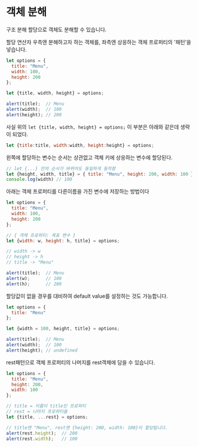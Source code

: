 # 객체 분해

구조 분해 할당으로 객체도 분해할 수 있습니다.

할당 연산자 우측엔 분해하고자 하는 객체를, 좌측엔 상응하는 객체 프로퍼티의 '패턴’을 넣습니다.

```jsx
let options = {
  title: "Menu",
  width: 100,
  height: 200
};

let {title, width, height} = options;

alert(title);  // Menu
alert(width);  // 100
alert(height); // 200
```

사실 위의 `let {title, width, height} = options;` 이 부분은 아래와 같은데 생략이 되었다.

```jsx
let {title:title, width:width, height:height} = options;
```

왼쪽에 할당하는 변수는 순서는 상관없고 객체 키에 상응하는 변수에 할당된다.

```jsx
// let {...} 안의 순서가 바뀌어도 동일하게 동작함
let {height, width, title} = { title: "Menu", height: 200, width: 100 }
console.log(width) // 100
```

아래는 객체 프로퍼티를 다른이름을 가진 변수에 저장하는 방법이다

```jsx
let options = {
  title: "Menu",
  width: 100,
  height: 200
};

// { 객체 프로퍼티: 목표 변수 }
let {width: w, height: h, title} = options;

// width -> w
// height -> h
// title -> "Menu"

alert(title);  // Menu
alert(w);      // 100
alert(h);      // 200
```

할당값이 없을 경우를 대비하여  default value를 설정하는 것도 가능합니다.

```jsx
let options = {
  title: "Menu"
};

let {width = 100, height, title} = options;

alert(title);  // Menu
alert(width);  // 100
alert(height); // undefined
```

rest패턴으로 객체 프로퍼티의 나머지를 rest객체에 담을 수 있습니다.

```jsx
let options = {
  title: "Menu",
  height: 200,
  width: 100
};

// title = 이름이 title인 프로퍼티
// rest = 나머지 프로퍼티들
let {title, ...rest} = options;

// title엔 "Menu", rest엔 {height: 200, width: 100}이 할당됩니다.
alert(rest.height);  // 200
alert(rest.width);   // 100
```